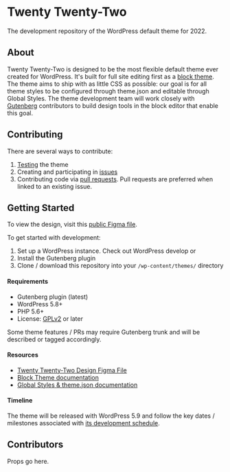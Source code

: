 # Twenty Twenty-Two
The development repository of the WordPress default theme for 2022. 

## About
Twenty Twenty-Two is designed to be the most flexible default theme ever created for WordPress. It's built for full site editing first as a [block theme](https://developer.wordpress.org/block-editor/how-to-guides/themes/block-theme-overview/). The theme aims to ship with as little CSS as possible: our goal is for all theme styles to be configured through theme.json and editable through Global Styles. The theme development team will work closely with [Gutenberg](https://github.com/wordpress/gutenberg) contributors to build design tools in the block editor that enable this goal. 

## Contributing
There are several ways to contribute: 

1. [Testing](#getting-started) the theme
2. Creating and participating in [issues](https://github.com/WordPress/twentytwentytwo/issues)
3. Contributing code via [pull requests](https://github.com/WordPress/twentytwentytwo/pulls). Pull requests are preferred when linked to an existing issue.

## Getting Started
To view the design, visit this [public Figma file](https://www.figma.com/file/wok5YcSPh1iTLAavNJd5ax/Twenty-Twenty-Two?node-id=624%3A3758).

To get started with development:

1. Set up a WordPress instance. Check out WordPress develop or
2. Install the Gutenberg plugin
3. Clone / download this repository into your `/wp-content/themes/` directory

#### Requirements
- Gutenberg plugin (latest)  
- WordPress 5.8+
- PHP 5.6+
- License: [GPLv2](http://www.gnu.org/licenses/gpl-2.0.html) or later 

Some theme features / PRs may require Gutenberg trunk and will be described or tagged accordingly. 

#### Resources
- [Twenty Twenty-Two Design Figma File](https://www.figma.com/file/wok5YcSPh1iTLAavNJd5ax/Twenty-Twenty-Two?node-id=624%3A3758)
- [Block Theme documentation](https://developer.wordpress.org/block-editor/how-to-guides/themes/block-theme-overview)
- [Global Styles & theme.json documentation](https://developer.wordpress.org/block-editor/how-to-guides/themes/theme-json/)

#### Timeline
The theme will be released with WordPress 5.9 and follow the key dates / milestones associated with [its development schedule](https://make.wordpress.org/core/5-9). 

## Contributors
Props go here.
